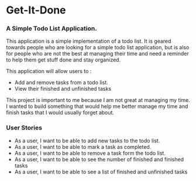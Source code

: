 
# Get-It-Done

### A Simple Todo List Application. 


This application is a simple implementation of a todo list. It is geared towards people who are looking for a simple todo list application, but is also for people who are not the best at managing their time and need a reminder to help them get stuff done and stay organized.

This application will allow users to :

- Add and remove tasks from a todo list.
- View their finished and unfinished tasks

This project is important to me because I am not great at managing my time. I wanted to build something that would help me better manage my time and finish tasks that I would usually forget about.


### User Stories

- As a user, I want to be able to add new tasks to the todo list.
- As a user, I want to be able to mark a task as completed.
- As a user, I want to be able to remove a task form the todo list.
- As a user, I want to be able to see the number of finished and finished tasks
- As a user, I want to be able to see a list of finished and unfinished tasks